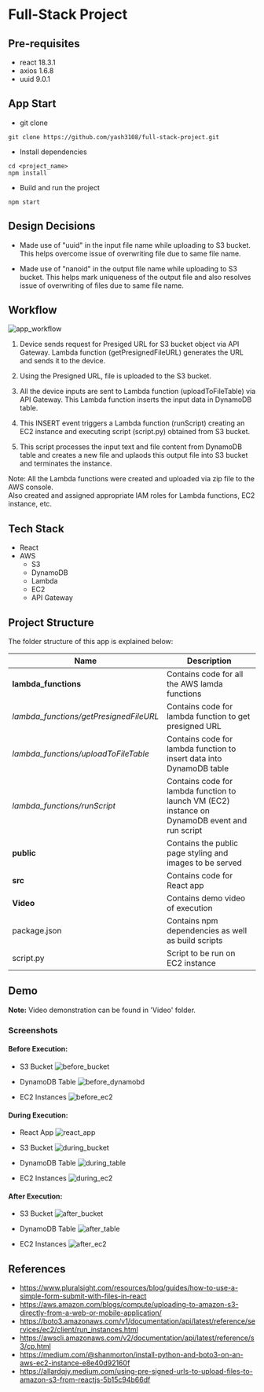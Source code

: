 # Full-Stack Project

## Pre-requisites
- react 18.3.1
- axios 1.6.8
- uuid 9.0.1

## App Start
- git clone
```
git clone https://github.com/yash3108/full-stack-project.git
```

- Install dependencies
```
cd <project_name> 
npm install
```

- Build and run the project
```
npm start
```

## Design Decisions
- Made use of "uuid" in the input file name while uploading to S3 bucket. This helps overcome issue of overwriting file due to same file name.

- Made use of "nanoid" in the output file name while uploading to S3 bucket. This helps mark uniqueness of the output file and also resolves issue of overwriting of files due to same file name.

## Workflow

![app_workflow](Screenshots/app_worflow.png)

1. Device sends request for Presiged URL for S3 bucket object via API Gateway. Lambda function (getPresignedFileURL) generates the URL and sends it to the device.

2. Using the Presigned URL, file is uploaded to the S3 bucket.

3. All the device inputs are sent to Lambda function (uploadToFileTable) via API Gateway. This Lambda function inserts the input data in DynamoDB table.

4. This INSERT event triggers a Lambda function (runScript) creating an EC2 instance and executing script (script.py) obtained from S3 bucket.

5. This script processes the input text and file content from DynamoDB table and creates a new file and uplaods this output file into S3 bucket and terminates the instance.   

Note: All the Lambda functions were created and uploaded via zip file to the AWS console.\
Also created and assigned appropriate IAM roles for Lambda functions, EC2 instance, etc. 

## Tech Stack
- React
- AWS
    - S3
    - DynamoDB
    - Lambda
    - EC2
    - API Gateway

## Project Structure
The folder structure of this app is explained below:

| Name | Description |
|-------------------------------|----------------------------------------|
| **lambda_functions** | Contains code for all the AWS lamda functions                         |
| *lambda_functions/getPresignedFileURL* | Contains code for lambda function to get presigned URL |
| *lambda_functions/uploadToFileTable* | Contains code for lambda function to insert data into DynamoDB table |
| *lambda_functions/runScript* | Contains code for lambda function to launch VM (EC2) instance on DynamoDB event and run script |
| **public** | Contains the public page styling and images to be served |
| **src** | Contains code for React app |
| **Video**| Contains demo video of execution |
| package.json | Contains npm dependencies as well as build scripts  |
| script.py | Script to be run on EC2 instance

## Demo

**Note:** Video demonstration can be found in 'Video' folder.

### Screenshots
#### Before Execution:
- S3 Bucket
![before_bucket](Screenshots/before_bucket.png)

- DynamoDB Table
![before_dynamobd](Screenshots/before_dynamodb.png)

- EC2 Instances
![before_ec2](Screenshots/before_ec2.png)

#### During Execution:
- React App
![react_app](Screenshots/react_app.png)

- S3 Bucket
![during_bucket](Screenshots/during_bucket.png)

- DynamoDB Table
![during_table](Screenshots/during_table.png)

- EC2 Instances
![during_ec2](Screenshots/during_ec2.png)

#### After Execution:
- S3 Bucket
![after_bucket](Screenshots/after_bucket.png)

- DynamoDB Table
![after_table](Screenshots/after_table.png)

- EC2 Instances
![after_ec2](Screenshots/after_ec2.png)

## References
- https://www.pluralsight.com/resources/blog/guides/how-to-use-a-simple-form-submit-with-files-in-react
- https://aws.amazon.com/blogs/compute/uploading-to-amazon-s3-directly-from-a-web-or-mobile-application/
- https://boto3.amazonaws.com/v1/documentation/api/latest/reference/services/ec2/client/run_instances.html
- https://awscli.amazonaws.com/v2/documentation/api/latest/reference/s3/cp.html
- https://medium.com/@shanmorton/install-python-and-boto3-on-an-aws-ec2-instance-e8e40d92160f
- https://allardqjy.medium.com/using-pre-signed-urls-to-upload-files-to-amazon-s3-from-reactjs-5b15c94b66df
